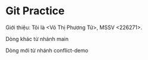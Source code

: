# Git Practice
Giới thiệu: Tôi là <Võ Thị Phương Tử>, MSSV <226271>.

Dòng khác từ nhánh main

Dòng mới từ nhánh conflict-demo

